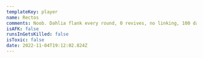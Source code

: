 ```yaml
---
templateKey: player
name: Rectos
comments: Noob. Dahlia flank every round, 0 revives, no linking, 100 damage in 4 rounds
isAFK: false
runsInGetsKilled: false
isToxic: false
date: 2022-11-04T19:12:02.824Z
---
```

